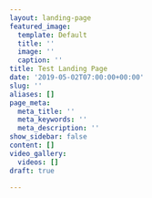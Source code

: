 ```yaml
---
layout: landing-page
featured_image:
  template: Default
  title: ''
  image: ''
  caption: ''
title: Test Landing Page
date: '2019-05-02T07:00:00+00:00'
slug: ''
aliases: []
page_meta:
  meta_title: ''
  meta_keywords: ''
  meta_description: ''
show_sidebar: false
content: []
video_gallery:
  videos: []
draft: true

---
```

